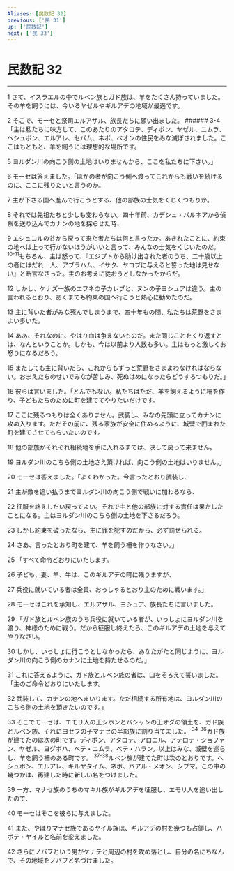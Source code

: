 ```yaml
---
Aliases: [民数記 32]
previous: ['民 31']
up: ['民数記']
next: ['民 33']
---
```

# 民数記 32

***




1 
さて、イスラエルの中でルベン族とガド族は、羊をたくさん持っていました。その羊を飼うには、今いるヤゼルやギルアデの地域が最適です。 



2 
そこで、モーセと祭司エルアザル、族長たちに願い出ました。 ###### 3-4 「主は私たちに味方して、このあたりのアタロテ、ディボン、ヤゼル、ニムラ、ヘシュボン、エルアレ、セバム、ネボ、ベオンの住民をみな滅ぼされました。ここはもともと、羊を飼うには理想的な場所です。 



5 
ヨルダン川の向こう側の土地はいりませんから、ここを私たちに下さい。」 



6 
モーセは答えました。「ほかの者が向こう側へ渡ってこれからも戦いを続けるのに、ここに残りたいと言うのか。 



7 
主が下さる国へ進んで行こうとする、他の部族の士気をくじくつもりか。 



8 
それでは先祖たちと少しも変わらない。四十年前、カデシュ・バルネアから偵察を送り込んでカナンの地を探らせた時、 



9 
エシュコルの谷から戻って来た者たちは何と言ったか。あきれたことに、約束の地へは上って行かないほうがいいと言って、みんなの士気をくじいたのだ。 <sup class="versenum">10-11</sup>もちろん、主は怒って、『エジプトから助け出された者のうち、二十歳以上の者にはだれ一人、アブラハム、イサク、ヤコブに与えると誓った地は見せない』と断言なさった。主のお考えに従おうとしなかったからだ。 



12 
しかし、ケナズ一族のエフネの子カレブと、ヌンの子ヨシュアは違う。主の言われるとおり、あくまでも約束の国へ行こうと熱心に勧めたのだ。 



13 
主に背いた者がみな死んでしまうまで、四十年もの間、私たちは荒野をさまよい歩いた。 



14 
ああ、それなのに、やはり血は争えないものだ。また同じことをくり返すとは、なんということか。しかも、今は以前より人数も多い。主はもっと激しくお怒りになるだろう。 



15 
またしても主に背いたら、これからもずっと荒野をさまよわなければならない。おまえたちのせいでみなが苦しみ、死ぬはめになったらどうするつもりだ。」 



16 
彼らは言いました。「とんでもない。私たちはただ、羊を飼えるように柵を作り、子どもたちのために町を建ててやりたいだけです。 



17 
ここに残るつもりは全くありません。武装し、みなの先頭に立ってカナンに攻め入ります。ただその前に、残る家族が安全に住めるように、城壁で囲まれた町を建てさせてもらいたいのです。 



18 
他の部族がそれぞれ相続地を手に入れるまでは、決して戻って来ません。 



19 
ヨルダン川のこちら側の土地さえ頂ければ、向こう側の土地はいりません。」 



20 
モーセは答えました。「よくわかった。今言ったとおり武装し、 



21 
主が敵を追い払うまでヨルダン川の向こう側で戦いに加わるなら、 



22 
征服を終えしだい戻ってよい。それで主と他の部族に対する責任は果たしたことになる。主はヨルダン川のこちら側の土地を下さるだろう。 



23 
しかし約束を破ったなら、主に罪を犯すのだから、必ず罰せられる。 



24 
さあ、言ったとおり町を建て、羊を飼う柵を作りなさい。」 



25 
「すべて命令どおりにいたします。 



26 
子ども、妻、羊、牛は、このギルアデの町に残りますが、 



27 
兵役に就いている者は全員、おっしゃるとおり主のために戦います。」 



28 
モーセはこれを承知し、エルアザル、ヨシュア、族長たちに言いました。 



29 
「ガド族とルベン族のうち兵役に就いている者が、いっしょにヨルダン川を渡り、神様のために戦う。だから征服し終えたら、このギルアデの土地を与えてやりなさい。 



30 
しかし、いっしょに行こうとしなかったら、あなたがたと同じように、ヨルダン川の向こう側のカナンに土地を持たせるのだ。」 



31 
これに答えるように、ガド族とルベン族の者は、口をそろえて誓いました。「主のご命令どおりにいたします。 



32 
武装して、カナンの地へまいります。ただ相続する所有地は、ヨルダン川のこちら側の土地を頂きたいのです。」 



33 
そこでモーセは、エモリ人の王シホンとバシャンの王オグの領土を、ガド族とルベン族、それにヨセフの子マナセの半部族に割り当てました。 <sup class="versenum">34-36</sup>ガド族が建てたのは次の町です。ディボン、アタロテ、アロエル、アテロテ・ショファン、ヤゼル、ヨグボハ、ベテ・ニムラ、ベテ・ハラン。以上はみな、城壁を巡らし、羊を飼う柵のある町です。 <sup class="versenum">37-38</sup>ルベン族が建てた町は次のとおりです。ヘシュボン、エルアレ、キルヤタイム、ネボ、バアル・メオン、シブマ。この中の幾つかは、再建した時に新しい名をつけました。 



39 
一方、マナセ族のうちのマキル族がギルアデを征服し、エモリ人を追い出したので、 



40 
モーセはそこを彼らに与えました。 



41 
また、やはりマナセ族であるヤイル族は、ギルアデの村を幾つも占領し、ハボテ・ヤイルと名前を変えました。 



42 
さらにノバフという男がケナテと周辺の村を攻め落とし、自分の名にちなんで、その地域をノバフと名づけました。
